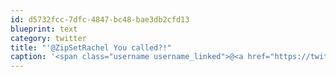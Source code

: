 ```yaml
---
id: d5732fcc-7dfc-4847-bc48-bae3db2cfd13
blueprint: text
category: twitter
title: "'@ZipSetRachel You called?!"
caption: '<span class="username username_linked">@<a href="https://twitter.com/ZipSetRachel" title="Ратибор">ZipSetRachel</a></span> You called?!'
---
```

